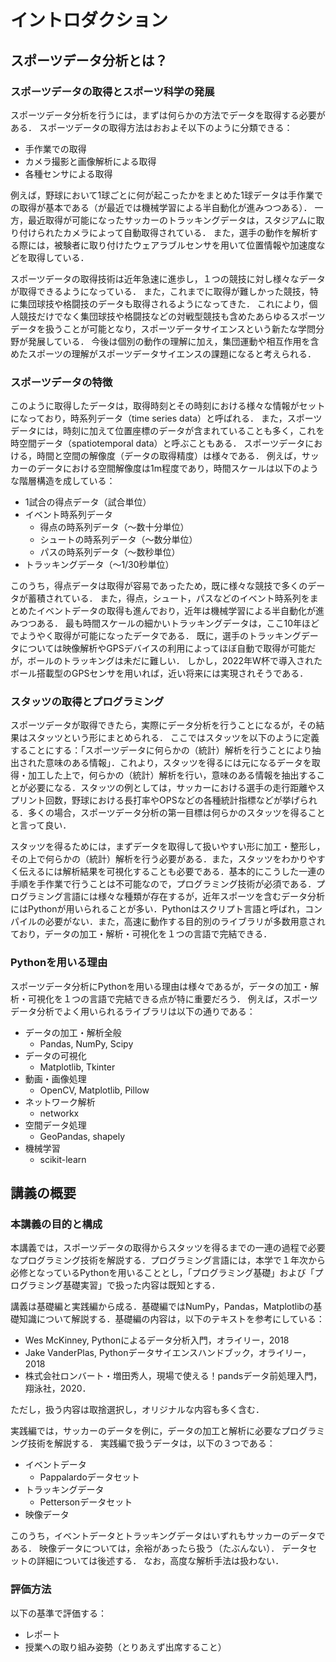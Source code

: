 # イントロダクション

## スポーツデータ分析とは？

### スポーツデータの取得とスポーツ科学の発展

スポーツデータ分析を行うには，まずは何らかの方法でデータを取得する必要がある．
スポーツデータの取得方法はおおよそ以下のように分類できる：

- 手作業での取得
- カメラ撮影と画像解析による取得
- 各種センサによる取得

例えば，野球において1球ごとに何が起こったかをまとめた1球データは手作業での取得が基本である（が最近では機械学習による半自動化が進みつつある）．
一方，最近取得が可能になったサッカーのトラッキングデータは，スタジアムに取り付けられたカメラによって自動取得されている．
また，選手の動作を解析する際には，被験者に取り付けたウェアラブルセンサを用いて位置情報や加速度などを取得している．

スポーツデータの取得技術は近年急速に進歩し，１つの競技に対し様々なデータが取得できるようになっている．
また，これまでに取得が難しかった競技，特に集団球技や格闘技のデータも取得されるようになってきた．
これにより，個人競技だけでなく集団球技や格闘技などの対戦型競技も含めたあらゆるスポーツデータを扱うことが可能となり，スポーツデータサイエンスという新たな学問分野が発展している．
今後は個別の動作の理解に加え，集団運動や相互作用を含めたスポーツの理解がスポーツデータサイエンスの課題になると考えられる．

### スポーツデータの特徴
このように取得したデータは，取得時刻とその時刻における様々な情報がセットになっており，時系列データ（time series data）と呼ばれる．
また，スポーツデータには，時刻に加えて位置座標のデータが含まれていることも多く，これを時空間データ（spatiotemporal data）と呼ぶこともある．
スポーツデータにおける，時間と空間の解像度（データの取得精度）は様々である．
例えば，サッカーのデータにおける空間解像度は1m程度であり，時間スケールは以下のような階層構造を成している：

- 1試合の得点データ（試合単位）
- イベント時系列データ
    - 得点の時系列データ（〜数十分単位）
    - シュートの時系列データ（〜数分単位）
    - パスの時系列データ（〜数秒単位）
- トラッキングデータ（〜1/30秒単位）

このうち，得点データは取得が容易であったため，既に様々な競技で多くのデータが蓄積されている．
また，得点，シュート，パスなどのイベント時系列をまとめたイベントデータの取得も進んでおり，近年は機械学習による半自動化が進みつつある．
最も時間スケールの細かいトラッキングデータは，ここ10年ほどでようやく取得が可能になったデータである．
既に，選手のトラッキングデータについては映像解析やGPSデバイスの利用によってほぼ自動で取得が可能だが，ボールのトラッキングは未だに難しい．
しかし，2022年W杯で導入されたボール搭載型のGPSセンサを用いれば，近い将来には実現されそうである．

### スタッツの取得とプログラミング

スポーツデータが取得できたら，実際にデータ分析を行うことになるが，その結果はスタッツという形にまとめられる．
ここではスタッツを以下のように定義することにする：「スポーツデータに何らかの（統計）解析を行うことにより抽出された意味のある情報」．これより，スタッツを得るには元になるデータを取得・加工した上で，何らかの（統計）解析を行い，意味のある情報を抽出することが必要になる．スタッツの例としては，サッカーにおける選手の走行距離やスプリント回数，野球における長打率やOPSなどの各種統計指標などが挙げられる．多くの場合，スポーツデータ分析の第一目標は何らかのスタッツを得ることと言って良い．

スタッツを得るためには，まずデータを取得して扱いやすい形に加工・整形し，その上で何らかの（統計）解析を行う必要がある．また，スタッツをわかりやすく伝えるには解析結果を可視化することも必要である．基本的にこうした一連の手順を手作業で行うことは不可能なので，プログラミング技術が必須である．プログラミング言語には様々な種類が存在するが，近年スポーツを含むデータ分析にはPythonが用いられることが多い．Pythonはスクリプト言語と呼ばれ，コンパイルの必要がない．また，高速に動作する目的別のライブラリが多数用意されており，データの加工・解析・可視化を１つの言語で完結できる．

### Pythonを用いる理由

スポーツデータ分析にPythonを用いる理由は様々であるが，データの加工・解析・可視化を１つの言語で完結できる点が特に重要だろう．
例えば，スポーツデータ分析でよく用いられるライブラリは以下の通りである：

- データの加工・解析全般
    - Pandas, NumPy, Scipy
- データの可視化
    - Matplotlib, Tkinter
- 動画・画像処理
    - OpenCV, Matplotlib, Pillow
- ネットワーク解析
    - networkx
- 空間データ処理
    - GeoPandas, shapely
- 機械学習
    - scikit-learn

## 講義の概要

### 本講義の目的と構成

本講義では，スポーツデータの取得からスタッツを得るまでの一連の過程で必要なプログラミング技術を解説する．プログラミング言語には，本学で１年次から必修となっているPythonを用いることとし，「プログラミング基礎」および「プログラミング基礎実習」で扱った内容は既知とする．

講義は基礎編と実践編から成る．基礎編ではNumPy，Pandas，Matplotlibの基礎知識について解説する．基礎編の内容は，以下のテキストを参考にしている：

- Wes McKinney, Pythonによるデータ分析入門，オライリー，2018
- Jake VanderPlas, Pythonデータサイエンスハンドブック，オライリー，2018
- 株式会社ロンバート・増田秀人，現場で使える！pandsデータ前処理入門，翔泳社，2020．

ただし，扱う内容は取捨選択し，オリジナルな内容も多く含む．

実践編では，サッカーのデータを例に，データの加工と解析に必要なプログラミング技術を解説する．
実践編で扱うデータは，以下の３つである：
- イベントデータ
    - Pappalardoデータセット
- トラッキングデータ
    - Pettersonデータセット
- 映像データ

このうち，イベントデータとトラッキングデータはいずれもサッカーのデータである．
映像データについては，余裕があったら扱う（たぶんない）．
データセットの詳細については後述する．
なお，高度な解析手法は扱わない．

### 評価方法

以下の基準で評価する：
- レポート
- 授業への取り組み姿勢（とりあえず出席すること）

<!-- ## プログラミングの心得

- まずはググる
    - 文章ではなく短いキーワードで検索する
        - `numpy 並び替え 昇順`
    - ページ内検索（`Ctrl+F`, `Ctrl+G`）を活用する
    - 自分用のチートシートを作る

- 英語が読めるようになる
    - 関数名や変数名はほぼ英語
    - エラーの説明は英語
    - 日本語化されている情報が少ない
    - 困ったときの[DeepL](https://www.deepl.com/ja/translator)

- パソコンを使いこなす
    - パソコンを整理する（後述）
    - 使いやすい環境にカスタマイズする
    - キーボードショートカットを覚える

- 最低限の基本機能だけ覚える
    - プログラミング基礎の内容
        - リストの操作，辞書，for文，if文，関数
    - NumPy配列の生成，参照，条件付き抽出，操作
    - DataFrameの参照，条件付き抽出，操作
    - Matplotlibの`plot`関数の使い方

- 後はとにかくググる

- 手を動かす
    - 実際にデータ分析をするようになるとすぐに上達する

- 環境を整える
    - 椅子
    - サブディスプレイ
    - キーボード
    - トラックボール -->